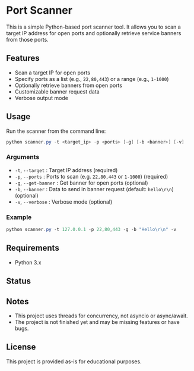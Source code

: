 # Port Scanner

This is a simple Python-based port scanner tool. It allows you to scan a target IP address for open ports and optionally retrieve service banners from those ports.

## Features

- Scan a target IP for open ports
- Specify ports as a list (e.g., `22,80,443`) or a range (e.g., `1-1000`)
- Optionally retrieve banners from open ports
- Customizable banner request data
- Verbose output mode

## Usage

Run the scanner from the command line:

```powershell
python scanner.py -t <target_ip> -p <ports> [-g] [-b <banner>] [-v]
```

### Arguments

- `-t`, `--target` : Target IP address (required)
- `-p`, `--ports` : Ports to scan (e.g. `22,80,443` or `1-1000`) (required)
- `-g`, `--get-banner` : Get banner for open ports (optional)
- `-b`, `--banner` : Data to send in banner request (default: `hello\r\n`) (optional)
- `-v`, `--verbose` : Verbose mode (optional)

### Example

```powershell
python scanner.py -t 127.0.0.1 -p 22,80,443 -g -b "Hello\r\n" -v
```

## Requirements

- Python 3.x

## Status

## Notes

- This project uses threads for concurrency, not asyncio or async/await.
- The project is not finished yet and may be missing features or have bugs.

## License

This project is provided as-is for educational purposes.
